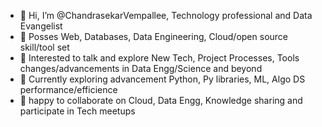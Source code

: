 - 🙌 Hi, I’m @ChandrasekarVempallee, Technology professional and Data Evangelist
- 👋 Posses Web, Databases, Data Engineering, Cloud/open source skill/tool set
- 👀 Interested to talk and explore New Tech, Project Processes, Tools changes/advancements in Data Engg/Science and beyond
- 🌱 Currently exploring advancement Python, Py libraries, ML, Algo DS performance/efficience
- 💞️ happy to collaborate on Cloud, Data Engg, Knowledge sharing and participate in Tech meetups

<!---
chandrasekarvempallee/chandrasekarvempallee is a ✨ special ✨ repository because its `README.md` (this file) appears on your GitHub profile.
You can click the Preview link to take a look at your changes.
--->
